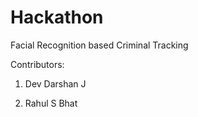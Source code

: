 # Hackathon

Facial Recognition based Criminal Tracking


Contributors:


1. Dev Darshan J

2. Rahul S Bhat
